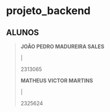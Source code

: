 # projeto_backend

## ALUNOS

> <strong>JOÃO PEDRO MADUREIRA SALES</strong><p> | </p> <p>2313065</p>
> <strong>MATHEUS VICTOR MARTINS</strong><br><p> | </p> <p>2325624</p>
